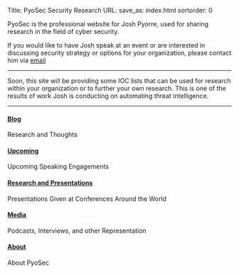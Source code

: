 Title: PyoSec Security Research
URL:
save_as: index.html
sortorder: 0


PyoSec is the professional website for Josh Pyorre, used for sharing research in the field of cyber security.

If you would like to have Josh speak at an event or are interested in discussing security strategy or options for your organization, please contact him via [email](mailto:jpyorre@pyosec.com)

---

Soon, this site will be providing some IOC lists that can be used for research within your organization or to further your own research. This is one of the results of work Josh is conducting on automating threat intelligence.

---

#### [Blog](blog_index.html)
Research and Thoughts

#### [Upcoming](/pages/upcoming.html)
Upcoming Speaking Engagements

#### [Research and Presentations ](/pages/research-and-presentations.html)
Presentations Given at Conferences Around the World

#### [Media ](/pages/media.html)
Podcasts, Interviews, and other Representation

#### [About ](/pages/about-pyosec.html)
About PyoSec
